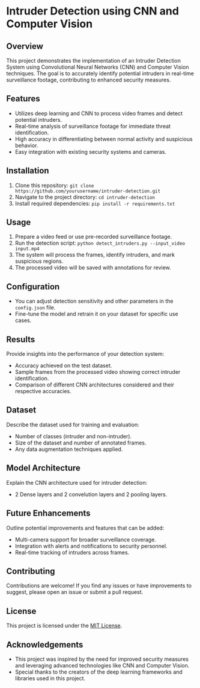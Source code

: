 # Intruder Detection using CNN and Computer Vision

## Overview
This project demonstrates the implementation of an Intruder Detection System using Convolutional Neural Networks (CNN) and Computer Vision techniques. The goal is to accurately identify potential intruders in real-time surveillance footage, contributing to enhanced security measures.

## Features
- Utilizes deep learning and CNN to process video frames and detect potential intruders.
- Real-time analysis of surveillance footage for immediate threat identification.
- High accuracy in differentiating between normal activity and suspicious behavior.
- Easy integration with existing security systems and cameras.

## Installation
1. Clone this repository: `git clone https://github.com/yourusername/intruder-detection.git`
2. Navigate to the project directory: `cd intruder-detection`
3. Install required dependencies: `pip install -r requirements.txt`

## Usage
1. Prepare a video feed or use pre-recorded surveillance footage.
2. Run the detection script: `python detect_intruders.py --input_video input.mp4`
3. The system will process the frames, identify intruders, and mark suspicious regions.
4. The processed video will be saved with annotations for review.

## Configuration
- You can adjust detection sensitivity and other parameters in the `config.json` file.
- Fine-tune the model and retrain it on your dataset for specific use cases.

## Results
Provide insights into the performance of your detection system:
- Accuracy achieved on the test dataset.
- Sample frames from the processed video showing correct intruder identification.
- Comparison of different CNN architectures considered and their respective accuracies.

## Dataset
Describe the dataset used for training and evaluation:
- Number of classes (intruder and non-intruder).
- Size of the dataset and number of annotated frames.
- Any data augmentation techniques applied.

## Model Architecture
Explain the CNN architecture used for intruder detection:
- 2 Dense layers and 2 convelution layers and 2 pooling layers.


## Future Enhancements
Outline potential improvements and features that can be added:
- Multi-camera support for broader surveillance coverage.
- Integration with alerts and notifications to security personnel.
- Real-time tracking of intruders across frames.

## Contributing
Contributions are welcome! If you find any issues or have improvements to suggest, please open an issue or submit a pull request.

## License
This project is licensed under the [MIT License](LICENSE).

## Acknowledgements
- This project was inspired by the need for improved security measures and leveraging advanced technologies like CNN and Computer Vision.
- Special thanks to the creators of the deep learning frameworks and libraries used in this project.
